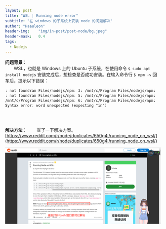 ```yaml
---
layout: post
title: "WSL | Running node error"
subtitle: "在 windows 的子系统上安装 node 的问题解决"
author: "Haauleon"
header-img:    "img/in-post/post-node/bg.jpeg"
header-mask:   0.4
tags:
  - Nodejs
---
```


**问题背景：**       
&emsp;&emsp;WSL，也就是 Windows 上的 Ubuntu 子系统，在使用命令 `$ sudo apt install nodejs` 安装完成后，想检查是否成功安装。在输入命令行 `$ npm -v` 回车后，提示以下错误：        
```
: not foundram Files/nodejs/npm: 3: /mnt/c/Program Files/nodejs/npm:
: not foundram Files/nodejs/npm: 5: /mnt/c/Program Files/nodejs/npm:
/mnt/c/Program Files/nodejs/npm: 6: /mnt/c/Program Files/nodejs/npm: Syntax error: word unexpected (expecting "in")
```     
<br><br>

**解决方法：**
&emsp;&emsp;查了一下解决方案。[https://www.reddit.com/r/node/duplicates/650g4i/running_node_on_wsl/](https://www.reddit.com/r/node/duplicates/650g4i/running_node_on_wsl/)        

![](\img\in-post\others\2021-03-26-wsl-node-error-1.png)
